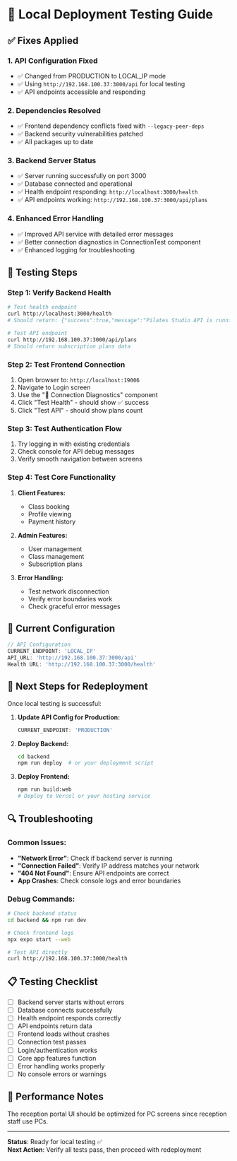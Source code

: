 # 🧪 Local Deployment Testing Guide

## ✅ Fixes Applied

### 1. **API Configuration Fixed**
- ✅ Changed from PRODUCTION to LOCAL_IP mode
- ✅ Using `http://192.168.100.37:3000/api` for local testing
- ✅ API endpoints accessible and responding

### 2. **Dependencies Resolved**
- ✅ Frontend dependency conflicts fixed with `--legacy-peer-deps`
- ✅ Backend security vulnerabilities patched
- ✅ All packages up to date

### 3. **Backend Server Status**
- ✅ Server running successfully on port 3000
- ✅ Database connected and operational
- ✅ Health endpoint responding: `http://localhost:3000/health`
- ✅ API endpoints working: `http://192.168.100.37:3000/api/plans`

### 4. **Enhanced Error Handling**
- ✅ Improved API service with detailed error messages
- ✅ Better connection diagnostics in ConnectionTest component
- ✅ Enhanced logging for troubleshooting

## 🧪 Testing Steps

### Step 1: Verify Backend Health
```bash
# Test health endpoint
curl http://localhost:3000/health
# Should return: {"success":true,"message":"Pilates Studio API is running"...}

# Test API endpoint
curl http://192.168.100.37:3000/api/plans
# Should return subscription plans data
```

### Step 2: Test Frontend Connection
1. Open browser to: `http://localhost:19006`
2. Navigate to Login screen
3. Use the "🔧 Connection Diagnostics" component
4. Click "Test Health" - should show ✅ success
5. Click "Test API" - should show plans count

### Step 3: Test Authentication Flow
1. Try logging in with existing credentials
2. Check console for API debug messages
3. Verify smooth navigation between screens

### Step 4: Test Core Functionality
1. **Client Features:**
   - Class booking
   - Profile viewing
   - Payment history

2. **Admin Features:**
   - User management
   - Class management
   - Subscription plans

3. **Error Handling:**
   - Test network disconnection
   - Verify error boundaries work
   - Check graceful error messages

## 🔧 Current Configuration

```typescript
// API Configuration
CURRENT_ENDPOINT: 'LOCAL_IP'
API_URL: 'http://192.168.100.37:3000/api'
Health URL: 'http://192.168.100.37:3000/health'
```

## 🚀 Next Steps for Redeployment

Once local testing is successful:

1. **Update API Config for Production:**
   ```typescript
   CURRENT_ENDPOINT: 'PRODUCTION'
   ```

2. **Deploy Backend:**
   ```bash
   cd backend
   npm run deploy  # or your deployment script
   ```

3. **Deploy Frontend:**
   ```bash
   npm run build:web
   # Deploy to Vercel or your hosting service
   ```

## 🔍 Troubleshooting

### Common Issues:
- **"Network Error"**: Check if backend server is running
- **"Connection Failed"**: Verify IP address matches your network
- **"404 Not Found"**: Ensure API endpoints are correct
- **App Crashes**: Check console logs and error boundaries

### Debug Commands:
```bash
# Check backend status
cd backend && npm run dev

# Check frontend logs
npx expo start --web

# Test API directly
curl http://192.168.100.37:3000/health
```

## 📋 Testing Checklist

- [ ] Backend server starts without errors
- [ ] Database connects successfully
- [ ] Health endpoint responds correctly
- [ ] API endpoints return data
- [ ] Frontend loads without crashes
- [ ] Connection test passes
- [ ] Login/authentication works
- [ ] Core app features function
- [ ] Error handling works properly
- [ ] No console errors or warnings

## 🎯 Performance Notes

The reception portal UI should be optimized for PC screens since reception staff use PCs.

---

**Status**: Ready for local testing ✅  
**Next Action**: Verify all tests pass, then proceed with redeployment 